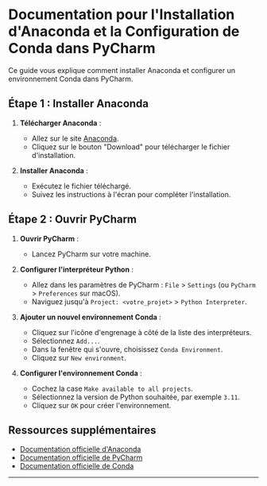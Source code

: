 # Documentation pour l'Installation d'Anaconda et la Configuration de Conda dans PyCharm

Ce guide vous explique comment installer Anaconda et configurer un environnement Conda dans PyCharm.

## Étape 1 : Installer Anaconda

1. **Télécharger Anaconda** :
   - Allez sur le site [Anaconda](https://www.anaconda.com/download/success).
   - Cliquez sur le bouton "Download" pour télécharger le fichier d'installation.

2. **Installer Anaconda** :
   - Exécutez le fichier téléchargé.
   - Suivez les instructions à l'écran pour compléter l'installation.

## Étape 2 : Ouvrir PyCharm

1. **Ouvrir PyCharm** :
   - Lancez PyCharm sur votre machine.

2. **Configurer l'interpréteur Python** :
   - Allez dans les paramètres de PyCharm : `File` > `Settings` (ou `PyCharm` > `Preferences` sur macOS).
   - Naviguez jusqu'à `Project: <votre_projet>` > `Python Interpreter`.

3. **Ajouter un nouvel environnement Conda** :
   - Cliquez sur l'icône d'engrenage à côté de la liste des interpréteurs.
   - Sélectionnez `Add...`.
   - Dans la fenêtre qui s'ouvre, choisissez `Conda Environment`.
   - Cliquez sur `New environment`.

4. **Configurer l'environnement Conda** :
   - Cochez la case `Make available to all projects`.
   - Sélectionnez la version de Python souhaitée, par exemple `3.11`.
   - Cliquez sur `OK` pour créer l'environnement.

## Ressources supplémentaires

- [Documentation officielle d'Anaconda](https://docs.anaconda.com/)
- [Documentation officielle de PyCharm](https://www.jetbrains.com/help/pycharm/installation-guide.html)
- [Documentation officielle de Conda](https://docs.conda.io/en/latest/)

---
